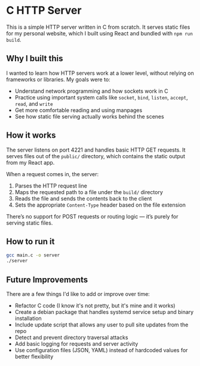 # C HTTP Server

This is a simple HTTP server written in C from scratch. It serves static files for my personal website, which I built using React and bundled with `npm run build`.

## Why I built this

I wanted to learn how HTTP servers work at a lower level, without relying on frameworks or libraries. My goals were to:

- Understand network programming and how sockets work in C
- Practice using important system calls like `socket`, `bind`, `listen`, `accept`, `read`, and `write`
- Get more comfortable reading and using manpages
- See how static file serving actually works behind the scenes

## How it works

The server listens on port 4221 and handles basic HTTP GET requests. It serves files out of the `public/` directory, which contains the static output from my React app.

When a request comes in, the server:

1. Parses the HTTP request line
2. Maps the requested path to a file under the `build/` directory
3. Reads the file and sends the contents back to the client
4. Sets the appropriate `Content-Type` header based on the file extension

There’s no support for POST requests or routing logic — it’s purely for serving static files.

## How to run it

```bash
gcc main.c -o server
./server
```

## Future Improvements

There are a few things I'd like to add or improve over time:

- Refactor C code (I know it's not pretty, but it's mine and it works)
- Create a debian package that handles systemd service setup and binary installation
- Include update script that allows any user to pull site updates from the repo
- Detect and prevent directory traversal attacks
- Add basic logging for requests and server activity
- Use configuration files (JSON, YAML) instead of hardcoded values for better flexibility
